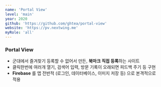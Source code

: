 ```yaml
---
name: 'Portal View'
level: 'main'
year: 2020
github: 'https://github.com/ghtea/portal-view'
website: 'https://pv.nextwing.me'
myRole: 'all'
---
```


### Portal View

- 군대에서 즐겨찾기 등록할 수 없어서 만든, **북마크 직접 등록**하는 사이트
- 클릭한번에 여러개 열기, 검색어 입력, 방문 기록이 오래되면 피드백 주기 등 구현
- **Firebase** 를 앱 전반적 (로그인, 데이터베이스, 이미지 저장 등) 으로 본격적으로 적용

